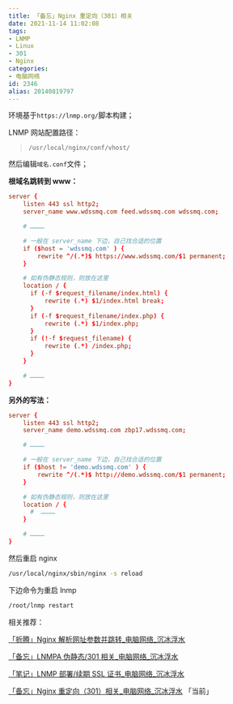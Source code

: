 ```yaml
---
title: 「备忘」Nginx 重定向（301）相关
date: 2021-11-14 11:02:08
tags:
- LNMP
- Linux
- 301
- Nginx
categories:
- 电脑网络
id: 2346
alias: 20140819797
---
```


环境基于`https://lnmp.org/`脚本构建；

<!--more-->

LNMP 网站配置路径：

> `/usr/local/nginx/conf/vhost/`

然后编辑`域名.conf`文件；

**根域名跳转到 www：**

```conf
server {
    listen 443 ssl http2;
    server_name www.wdssmq.com feed.wdssmq.com wdssmq.com;

    # …………

    # 一般在 server_name 下边，自己找合适的位置
    if ($host = 'wdssmq.com' ) {
        rewrite ^/(.*)$ https://www.wdssmq.com/$1 permanent;
    }

    # 如有伪静态规则，则放在这里
    location / {
      if (-f $request_filename/index.html) {
          rewrite (.*) $1/index.html break;
      }
      if (-f $request_filename/index.php) {
          rewrite (.*) $1/index.php;
      }
      if (!-f $request_filename) {
          rewrite (.*) /index.php;
      }
    }

    # …………
}
```

**另外的写法：**

```conf
server {
    listen 443 ssl http2;
    server_name demo.wdssmq.com zbp17.wdssmq.com;

    # …………

    # 一般在 server_name 下边，自己找合适的位置
    if ($host != 'demo.wdssmq.com' ) {
        rewrite ^/(.*)$ http://demo.wdssmq.com/$1 permanent;
    }

    # 如有伪静态规则，则放在这里
    location / {
      #  …………
    }

    # …………
}
```

然后重启 nginx

```bash
/usr/local/nginx/sbin/nginx -s reload
```

下边命令为重启 lnmp

```bash
/root/lnmp restart
```

相关推荐：

[「折腾」Nginx 解析网址参数并跳转\_电脑网络\_沉冰浮水](https://www.wdssmq.com/post/20201107566.html "「折腾」Nginx 解析网址参数并跳转\_电脑网络\_沉冰浮水")

[「备忘」LNMPA 伪静态/301 相关\_电脑网络\_沉冰浮水](https://www.wdssmq.com/post/20181007103.html "「备忘」LNMPA 伪静态/301 相关\_电脑网络\_沉冰浮水")

[「笔记」LNMP 部署/续期 SSL 证书\_电脑网络\_沉冰浮水](https://www.wdssmq.com/post/20200129996.html "「笔记」LNMP 部署/续期 SSL 证书\_电脑网络\_沉冰浮水")

[「备忘」Nginx 重定向（301）相关\_电脑网络\_沉冰浮水](https://www.wdssmq.com/post/20140819797.html "「备忘」Nginx 重定向（301）相关\_电脑网络\_沉冰浮水") 「当前」

<!--2346-->
